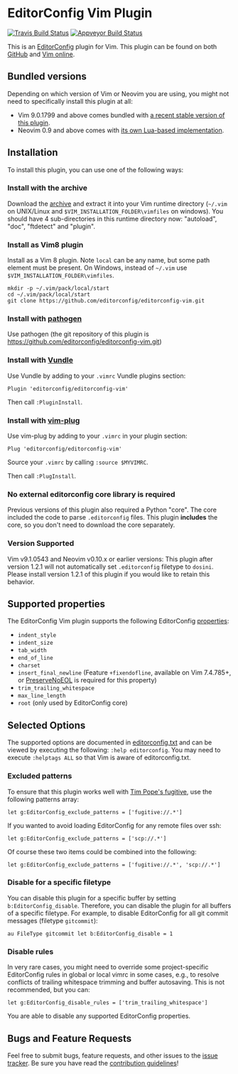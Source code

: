 # EditorConfig Vim Plugin

[![Travis Build Status](https://img.shields.io/travis/cxw42/editorconfig-vim.svg?logo=travis)](https://travis-ci.org/editorconfig/editorconfig-vim)
[![Appveyor Build Status](https://img.shields.io/appveyor/ci/cxw42/editorconfig-vim.svg?logo=appveyor)](https://ci.appveyor.com/project/cxw42/editorconfig-vim)

This is an [EditorConfig][] plugin for Vim. This plugin can be found on both
[GitHub][] and [Vim online][].

## Bundled versions

Depending on which version of Vim or Neovim you are using, you might not need to
specifically install this plugin at all:

* Vim 9.0.1799 and above comes bundled with [a recent stable version of this
  plugin][].
* Neovim 0.9 and above comes with [its own Lua-based implementation][].

## Installation

To install this plugin, you can use one of the following ways:

### Install with the archive

Download the [archive][] and extract it into your Vim runtime directory
(`~/.vim` on UNIX/Linux and `$VIM_INSTALLATION_FOLDER\vimfiles` on windows).
You should have 4 sub-directories in this runtime directory now: "autoload",
"doc", "ftdetect" and "plugin".

### Install as Vim8 plugin

Install as a Vim 8 plugin. Note `local` can be any name, but some path
element must be present. On Windows, instead of `~/.vim` use
`$VIM_INSTALLATION_FOLDER\vimfiles`.
```shell
mkdir -p ~/.vim/pack/local/start
cd ~/.vim/pack/local/start
git clone https://github.com/editorconfig/editorconfig-vim.git
```

### Install with [pathogen][]

Use pathogen (the git repository of this plugin is
https://github.com/editorconfig/editorconfig-vim.git)

### Install with [Vundle][]

Use Vundle by adding to your `.vimrc` Vundle plugins section:

```viml
Plugin 'editorconfig/editorconfig-vim'
```

Then call `:PluginInstall`.

### Install with [vim-plug][]

Use vim-plug by adding to your `.vimrc` in your plugin section:

```viml
Plug 'editorconfig/editorconfig-vim'
```

Source your `.vimrc` by calling `:source $MYVIMRC`.

Then call `:PlugInstall`.

### No external editorconfig core library is required

Previous versions of this plugin also required a Python "core".
The core included the code to parse `.editorconfig` files.
This plugin **includes** the core, so you don't need to download the
core separately.

### Version Supported

Vim v9.1.0543 and Neovim v0.10.x or earlier versions: This plugin after version
1.2.1 will not automatically set `.editorconfig` filetype to `dosini`. Please
install version 1.2.1 of this plugin if you would like to retain this behavior.

## Supported properties

The EditorConfig Vim plugin supports the following EditorConfig [properties][]:

* `indent_style`
* `indent_size`
* `tab_width`
* `end_of_line`
* `charset`
* `insert_final_newline` (Feature `+fixendofline`, available on Vim 7.4.785+,
  or [PreserveNoEOL][] is required for this property)
* `trim_trailing_whitespace`
* `max_line_length`
* `root` (only used by EditorConfig core)

## Selected Options

The supported options are documented in [editorconfig.txt][]
and can be viewed by executing the following: `:help editorconfig`. You may
need to execute `:helptags ALL` so that Vim is aware of editorconfig.txt.

### Excluded patterns

To ensure that this plugin works well with [Tim Pope's fugitive][], use the
following patterns array:

```viml
let g:EditorConfig_exclude_patterns = ['fugitive://.*']
```

If you wanted to avoid loading EditorConfig for any remote files over ssh:

```viml
let g:EditorConfig_exclude_patterns = ['scp://.*']
```

Of course these two items could be combined into the following:

```viml
let g:EditorConfig_exclude_patterns = ['fugitive://.*', 'scp://.*']
```

### Disable for a specific filetype

You can disable this plugin for a specific buffer by setting
`b:EditorConfig_disable`.  Therefore, you can disable the
plugin for all buffers of a specific filetype. For example, to disable
EditorConfig for all git commit messages (filetype `gitcommit`):

```viml
au FileType gitcommit let b:EditorConfig_disable = 1
```

### Disable rules

In very rare cases,
you might need to override some project-specific EditorConfig rules in global
or local vimrc in some cases, e.g., to resolve conflicts of trailing whitespace
trimming and buffer autosaving.  This is not recommended, but you can:

```viml
let g:EditorConfig_disable_rules = ['trim_trailing_whitespace']
```

You are able to disable any supported EditorConfig properties.

## Bugs and Feature Requests

Feel free to submit bugs, feature requests, and other issues to the
[issue tracker][]. Be sure you have read the [contribution guidelines][]!

[EditorConfig]: https://editorconfig.org
[GitHub]: https://github.com/editorconfig/editorconfig-vim
[PreserveNoEOL]: http://www.vim.org/scripts/script.php?script_id=4550
[Tim Pope's fugitive]: https://github.com/tpope/vim-fugitive
[Vim online]: http://www.vim.org/scripts/script.php?script_id=3934
[a recent stable version of this plugin]: https://github.com/vim/vim/pull/12902
[its own Lua-based implementation]: https://github.com/neovim/neovim/commit/ab9a2c49253413dbbb31756a3eeddb354a663035
[Vundle]: https://github.com/gmarik/Vundle.vim
[archive]: https://github.com/editorconfig/editorconfig-vim/archive/master.zip
[contribution guidelines]: https://github.com/editorconfig/editorconfig/blob/master/CONTRIBUTING.md#submitting-an-issue
[issue tracker]: https://github.com/editorconfig/editorconfig-vim/issues
[pathogen]: https://github.com/tpope/vim-pathogen
[properties]: http://github.com/editorconfig/editorconfig/wiki/EditorConfig-Properties
[editorconfig.txt]: https://github.com/editorconfig/editorconfig-vim/blob/master/doc/editorconfig.txt
[vim-plug]: https://github.com/junegunn/vim-plug
